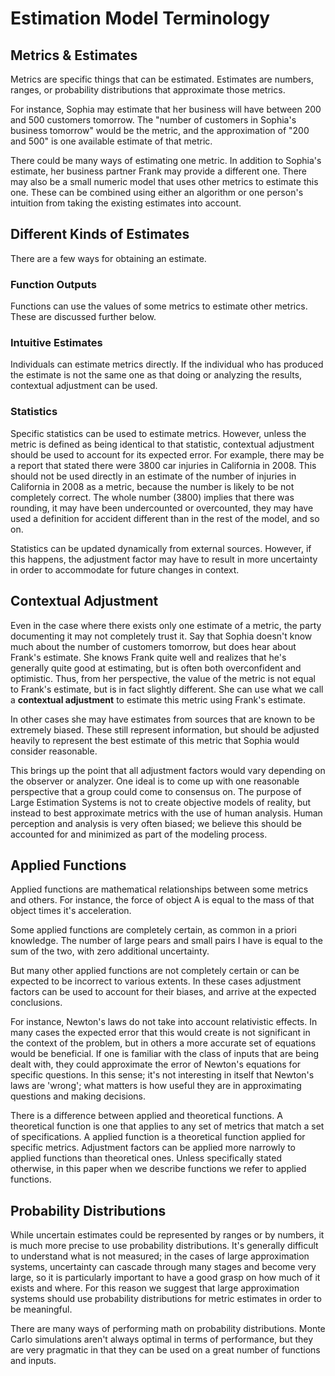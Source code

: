 # Estimation Model Terminology

## Metrics & Estimates
Metrics are specific things that can be estimated.  Estimates are numbers, ranges, or probability distributions that approximate those metrics.

For instance, Sophia may estimate that her business will have between 200 and 500 customers tomorrow. The "number of customers in Sophia's business tomorrow" would be the metric, and the approximation of "200 and 500" is one available estimate of that metric.

There could be many ways of estimating one metric. In addition to Sophia's estimate, her business partner Frank may provide a different one. There may also be a small numeric model that uses other metrics to estimate this one. These can be combined using either an algorithm or one person's intuition from taking the existing estimates into account.

## Different Kinds of Estimates
There are a few ways for obtaining an estimate.

### Function Outputs
Functions can use the values of some metrics to estimate other metrics. These are discussed further below.

### Intuitive Estimates
Individuals can estimate metrics directly. If the individual who has produced the estimate is not the same one as that doing or analyzing the results, contextual adjustment can be used.

### Statistics
Specific statistics can be used to estimate metrics.  However, unless the metric is defined as being identical to that statistic, contextual adjustment should be used to account for its expected error. For example, there may be a report that stated there were 3800 car injuries in California in 2008. This should not be used directly in an estimate of the number of injuries in California in 2008 as a metric, because the number is likely to be not completely correct. The whole number (3800) implies that there was rounding, it may have been undercounted or overcounted, they may have used a definition for accident different than in the rest of the model, and so on.

Statistics can be updated dynamically from external sources.  However, if this happens, the adjustment factor may have to result in more uncertainty in order to accommodate for future changes in context.

## Contextual Adjustment
Even in the case where there exists only one estimate of a metric, the party documenting it may not completely trust it.  Say that Sophia doesn't know much about the number of customers tomorrow, but does hear about Frank's estimate.  She knows Frank quite well and realizes that he's generally quite good at estimating, but is often both overconfident and optimistic.  Thus, from her perspective, the value of the metric is not equal to Frank's estimate, but is in fact slightly different. She can use what we call a **contextual adjustment** to estimate this metric using Frank's estimate.

In other cases she may have estimates from sources that are known to be extremely biased. These still represent information, but should be adjusted heavily to represent the best estimate of this metric that Sophia would consider reasonable.

This brings up the point that all adjustment factors would vary depending on the observer or analyzer. One ideal is to come up with one reasonable perspective that a group could come to consensus on. The purpose of Large Estimation Systems is not to create objective models of reality, but instead to best approximate metrics with the use of human analysis.  Human perception and analysis is very often biased; we believe this should be accounted for and minimized as part of the modeling process.

## Applied Functions
Applied functions are mathematical relationships between some metrics and others. For instance, the force of object A is equal to the mass of that object times it's acceleration.

Some applied functions are completely certain, as common in a priori knowledge.  The number of large pears and small pairs I have is equal to the sum of the two, with zero additional uncertainty.

But many other applied functions are not completely certain or can be expected to be incorrect to various extents.  In these cases adjustment factors can be used to account for their biases, and arrive at the expected conclusions.

For instance, Newton's laws do not take into account relativistic effects. In many cases the expected error that this would create is not significant in the context of the problem, but in others a more accurate set of equations would be beneficial. If one is familiar with the class of inputs that are being dealt with, they could approximate the error of Newton's equations for specific questions. In this sense; it's not interesting in itself that Newton's laws are 'wrong'; what matters is how useful they are in approximating questions and making decisions.

There is a difference between applied and theoretical functions.  A theoretical function is one that applies to any set of metrics that match a set of specifications.  A applied function is a theoretical function applied for specific metrics. Adjustment factors can be applied more narrowly to applied functions than theoretical ones. Unless specifically stated otherwise, in this paper when we describe functions we refer to applied functions.


## Probability Distributions
While uncertain estimates could be represented by ranges or by numbers, it is much more precise to use probability distributions. It's generally difficult to understand what is not measured; in the cases of large approximation systems, uncertainty can cascade through many stages and become very large, so it is particularly important to have a good grasp on how much of it exists and where.  For this reason we suggest that large approximation systems should use probability distributions for metric estimates in order to be meaningful.

There are many ways of performing math on probability distributions.  Monte Carlo simulations aren't always optimal in terms of performance, but they are very pragmatic in that they can be used on a great number of functions and inputs.
